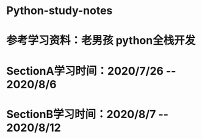 # Python-study-notes
# 参考学习资料：老男孩 python全栈开发
# SectionA学习时间：2020/7/26 -- 2020/8/6
# SectionB学习时间：2020/8/7 -- 2020/8/12

